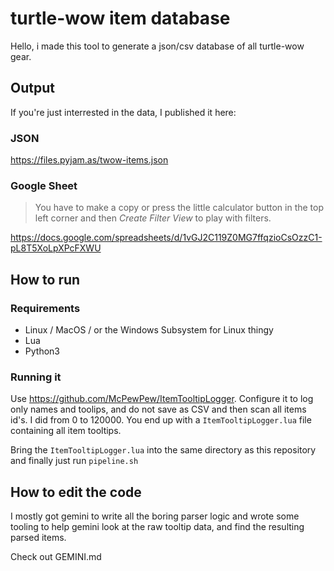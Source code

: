 # turtle-wow item database

Hello, i made this tool to generate a json/csv database of all turtle-wow gear. 

##  Output

If you're just interrested in the data, I published it here:

### JSON

https://files.pyjam.as/twow-items.json

### Google Sheet

> You have to make a copy or press the little calculator button in the top left corner and then *Create Filter View* to play with filters.

https://docs.google.com/spreadsheets/d/1vGJ2C119Z0MG7ffqzioCsOzzC1-pL8T5XoLpXPcFXWU

## How to run

### Requirements

* Linux / MacOS / or the Windows Subsystem for Linux thingy
* Lua
* Python3

### Running it

Use https://github.com/McPewPew/ItemTooltipLogger. Configure it to log only names and toolips, and do not save as CSV and then scan all items id's. I did from 0 to 120000. You end up with a `ItemTooltipLogger.lua` file containing all item tooltips.

Bring the `ItemTooltipLogger.lua` into the same directory as this repository and finally just run `pipeline.sh`

## How to edit the code

I mostly got gemini to write all the boring parser logic and wrote some tooling to help gemini look at the raw tooltip data, and find the resulting parsed items.

Check out GEMINI.md
